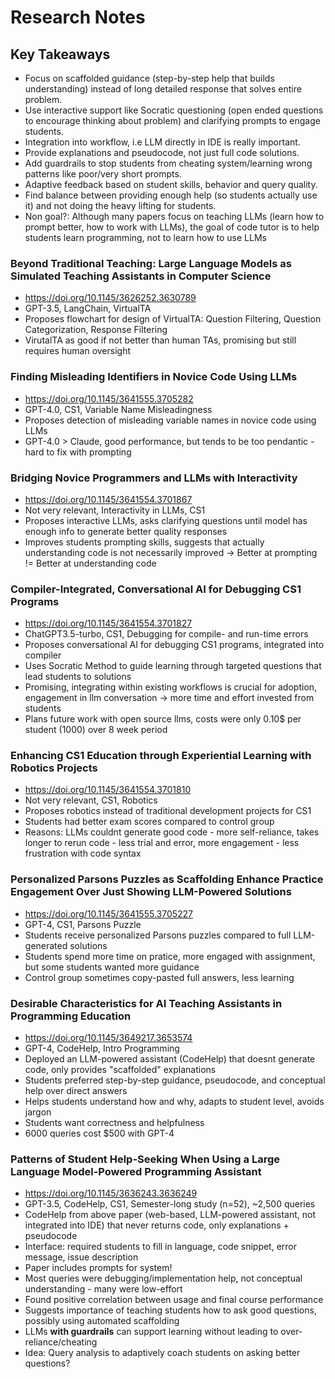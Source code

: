 # Research Notes

## Key Takeaways

- Focus on scaffolded guidance (step-by-step help that builds understanding) instead of long detailed response that solves entire problem.
- Use interactive support like Socratic questioning (open ended questions to encourage thinking about problem) and clarifying prompts to engage students.
- Integration into workflow, i.e LLM directly in IDE is really important.
- Provide explanations and pseudocode, not just full code solutions.
- Add guardrails to stop students from cheating system/learning wrong patterns like poor/very short prompts.
- Adaptive feedback based on student skills, behavior and query quality.
- Find balance between providing enough help (so students actually use it) and not doing the heavy lifting for students.
- Non goal?: Although many papers focus on teaching LLMs (learn how to prompt better, how to work with LLMs), the goal of code tutor is to help students learn programming, not to learn how to use LLMs

### Beyond Traditional Teaching: Large Language Models as Simulated Teaching Assistants in Computer Science

- https://doi.org/10.1145/3626252.3630789
- GPT-3.5, LangChain, VirtualTA
- Proposes flowchart for design of VirtualTA: Question Filtering, Question Categorization, Response Filtering
- VirutalTA as good if not better than human TAs, promising but still requires human oversight

### Finding Misleading Identifiers in Novice Code Using LLMs

- https://doi.org/10.1145/3641555.3705282
- GPT-4.0, CS1, Variable Name Misleadingness
- Proposes detection of misleading variable names in novice code using LLMs
- GPT-4.0 > Claude, good performance, but tends to be too pendantic - hard to fix with prompting

### Bridging Novice Programmers and LLMs with Interactivity

- https://doi.org/10.1145/3641554.3701867
- Not very relevant, Interactivity in LLMs, CS1
- Proposes interactive LLMs, asks clarifying questions until model has enough info to generate better quality responses
- Improves students prompting skills, suggests that actually understanding code is not necessarily improved -> Better at prompting != Better at understanding code

### Compiler-Integrated, Conversational AI for Debugging CS1 Programs

- https://doi.org/10.1145/3641554.3701827
- ChatGPT3.5-turbo, CS1, Debugging for compile- and run-time errors
- Proposes conversational AI for debugging CS1 programs, integrated into compiler
- Uses Socratic Method to guide learning through targeted questions that lead students to solutions
- Promising, integrating within existing workflows is crucial for adoption, engagement in llm conversation -> more time and effort invested from students
- Plans future work with open source llms, costs were only 0.10$ per student (1000) over 8 week period

### Enhancing CS1 Education through Experiential Learning with Robotics Projects

- https://doi.org/10.1145/3641554.3701810
- Not very relevant, CS1, Robotics
- Proposes robotics instead of traditional development projects for CS1
- Students had better exam scores compared to control group
- Reasons: LLMs couldnt generate good code - more self-reliance, takes longer to rerun code - less trial and error, more engagement - less frustration with code syntax

### Personalized Parsons Puzzles as Scaffolding Enhance Practice Engagement Over Just Showing LLM-Powered Solutions

- https://doi.org/10.1145/3641555.3705227
- GPT-4, CS1, Parsons Puzzle
- Students receive personalized Parsons puzzles compared to full LLM-generated solutions
- Students spend more time on pratice, more engaged with assignment, but some students wanted more guidance
- Control group sometimes copy-pasted full answers, less learning

### Desirable Characteristics for AI Teaching Assistants in Programming Education

- https://doi.org/10.1145/3649217.3653574
- GPT-4, CodeHelp, Intro Programming
- Deployed an LLM-powered assistant (CodeHelp) that doesnt generate code, only provides "scaffolded" explanations
- Students preferred step-by-step guidance, pseudocode, and conceptual help over direct answers
- Helps students understand how and why, adapts to student level, avoids jargon
- Students want correctness and helpfulness
- 6000 queries cost $500 with GPT-4

### Patterns of Student Help-Seeking When Using a Large Language Model-Powered Programming Assistant

- https://doi.org/10.1145/3636243.3636249
- GPT-3.5, CodeHelp, CS1, Semester-long study (n=52), ~2,500 queries
- CodeHelp from above paper (web-based, LLM-powered assistant, not integrated into IDE) that never returns code, only explanations + pseudocode
- Interface: required students to fill in language, code snippet, error message, issue description
- Paper includes prompts for system!
- Most queries were debugging/implementation help, not conceptual understanding - many were low-effort
- Found positive correlation between usage and final course performance
- Suggests importance of teaching students how to ask good questions, possibly using automated scaffolding
- LLMs **with guardrails** can support learning without leading to over-reliance/cheating
- Idea: Query analysis to adaptively coach students on asking better questions?
